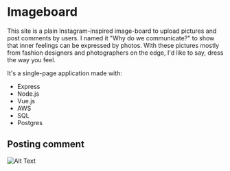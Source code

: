 # Imageboard

This site is a plain Instagram-inspired image-board to upload pictures and post comments by users. I named it "Why do we communicate?" to show that inner feelings can be expressed by photos. With these pictures mostly from fashion designers and photographers on the edge, I'd like to say, dress the way you feel.

It's a single-page application made with:

* Express
* Node.js
* Vue.js
* AWS
* SQL
* Postgres


## Posting comment

![Alt Text](comments.gif)
